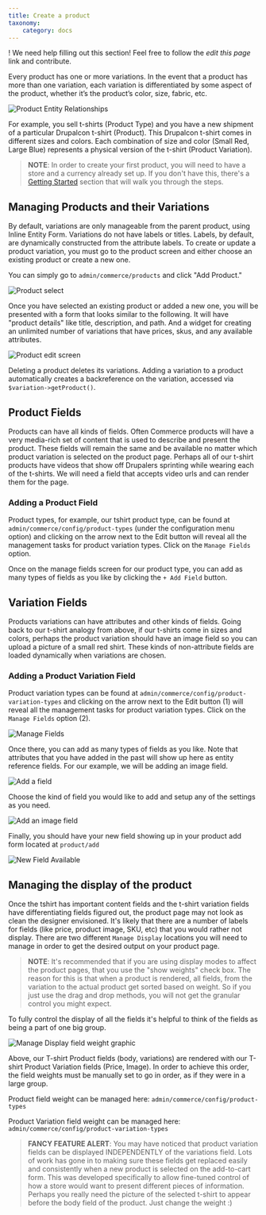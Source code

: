```yaml
---
title: Create a product
taxonomy:
    category: docs
---
```


! We need help filling out this section! Feel free to follow the *edit this page* link and contribute.


Every product has one or more variations. In the event that a product
has more than one variation, each variation is differentiated by some
aspect of the product, whether it’s the product’s color, size, fabric,
etc.

![Product Entity Relationships](product_entity_relationships.png)

For example, you sell t-shirts (Product Type) and you have a new
shipment of a particular Drupalcon t-shirt (Product). This Drupalcon
t-shirt comes in different sizes and colors. Each combination of size
and color (Small Red, Large Blue) represents a physical version of the
t-shirt (Product Variation).

> **NOTE**: In order to create your first product, you will need to
    have a store and a currency already set up. If you don't have this,
    there's a [Getting Started](../../01.getting-started) section that
    will walk you through the steps.

## Managing Products and their Variations

By default, variations are only manageable from the parent product,
using Inline Entity Form. Variations do not have labels or titles.
Labels, by default, are dynamically constructed from the attribute
labels. To create or update a product variation, you must go to the
product screen and either choose an existing product or create a new
one.

You can simply go to ``admin/commerce/products`` and click "Add
Product."

![Product select](product-add.png)

Once you have selected an existing product or added a new one, you will
be presented with a form that looks similar to the following. It will
have "product details" like title, description, and path. And a widget
for creating an unlimited number of variations that have prices, skus,
and any available attributes.

![Product edit screen](product-add-fullpage.png)

Deleting a product deletes its variations. Adding a variation to a
product automatically creates a backreference on the variation, accessed
via `$variation->getProduct()`.

## Product Fields

Products can have all kinds of fields. Often Commerce products will have
a very media-rich set of content that is used to describe and present
the product. These fields will remain the same and be available no
matter which product variation is selected on the product page. Perhaps
all of our t-shirt products have videos that show off Drupalers
sprinting while wearing each of the t-shirts. We will need a field that
accepts video urls and can render them for the page.

### Adding a Product Field

Product types, for example, our tshirt product type, can be found at
``admin/commerce/config/product-types`` (under the configuration menu
option) and clicking on the arrow next to the Edit button will reveal
all the management tasks for product variation types. Click on the
``Manage Fields`` option.

Once on the manage fields screen for our product type, you can add as
many types of fields as you like by clicking the ``+ Add Field`` button.

## Variation Fields

Products variations can have attributes and other kinds of fields. Going
back to our t-shirt analogy from above, if our t-shirts come in sizes
and colors, perhaps the product variation should have an image field so
you can upload a picture of a small red shirt. These kinds of
non-attribute fields are loaded dynamically when variations are chosen.

### Adding a Product Variation Field

Product variation types can be found at
``admin/commerce/config/product-variation-types`` and clicking on the
arrow next to the Edit button (1) will reveal all the management tasks
for product variation types. Click on the ``Manage Fields`` option (2).

![Manage Fields](product_variation_field.png)

Once there, you can add as many types of fields as you like. Note that
attributes that you have added in the past will show up here as entity
reference fields. For our example, we will be adding an image field.

![Add a field](product_variation_manage_field.png)

Choose the kind of field you would like to add and setup any of the
settings as you need.

![Add an image field](product_variation_add_product_image.png)

Finally, you should have your new field showing up in your product add
form located at ``product/add``

![New Field Available](product_variation_new_field_available.png)


Managing the display of the product
-----------------------------------

Once the tshirt has important content fields and the t-shirt variation
fields have differentiating fields figured out, the product page may not
look as clean the designer envisioned. It's likely that there are a
number of labels for fields (like price, product image, SKU, etc) that
you would rather not display. There are two different ``Manage Display``
locations you will need to manage in order to get the desired output on
your product page.

>    **NOTE**: It's recommended that if you are using display modes to
    affect the product pages, that you use the "show weights" check box.
    The reason for this is that when a product is rendered, all fields,
    from the variation to the actual product get sorted based on weight.
    So if you just use the drag and drop methods, you will not get the
    granular control you might expect.

To fully control the display of all the fields it's helpful to think of
the fields as being a part of one big group.

![Manage Display field weight graphic](product_display_visual.png)

Above, our T-shirt Product fields (body, variations) are rendered with
our T-shirt Product Variation fields (Price, Image). In order to achieve
this order, the field weights must be manually set to go in order, as if
they were in a large group.

Product field weight can be managed here:
``admin/commerce/config/product-types``

Product Variation field weight can be managed here:
``admin/commerce/config/product-variation-types``

>    **FANCY FEATURE ALERT**: You may have noticed that product variation
    fields can be displayed INDEPENDENTLY of the variations field. Lots
    of work has gone in to making sure these fields get replaced easily
    and consistently when a new product is selected on the add-to-cart
    form. This was developed specifically to allow fine-tuned control of
    how a store would want to present different pieces of information.
    Perhaps you really need the picture of the selected t-shirt to
    appear before the body field of the product. Just change the weight
    :)
